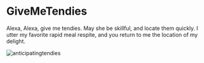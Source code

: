 # GiveMeTendies
Alexa, Alexa, give me tendies. May she be skillful, and locate them quickly. I utter my favorite rapid meal respite, and you return to me the location of my delight.

![anticipatingtendies](http://i0.kym-cdn.com/photos/images/newsfeed/000/839/069/902.gif)
